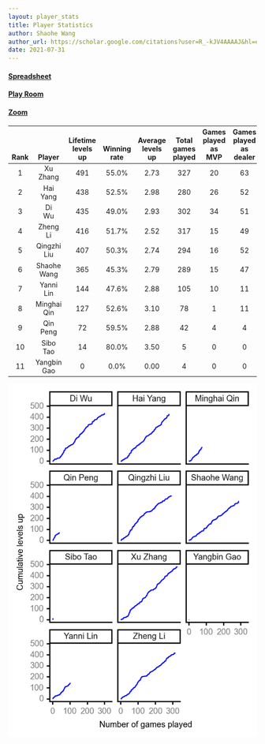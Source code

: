 ```yaml
---
layout: player_stats
title: Player Statistics
author: Shaohe Wang
author_url: https://scholar.google.com/citations?user=R_-kJV4AAAAJ&hl=en
date: 2021-07-31
---
```


#### [Spreadsheet](https://docs.google.com/spreadsheets/d/1So3PBr9gV3I0LzApZOgJlQew2QjM1wAiWhR50rAnHRg/edit#gid=2137801449)
#### [Play Room](https://playingcards.io/a3775q)
#### [Zoom](https://ucsf.zoom.us/j/91360570376?pwd=SmN6aFNPY3UzdEp3M0tmQ1ViUkdQUT09)

<div class="table-wrapper" markdown="block">

| <br><br><br>Rank | <br><br><br>Player | <br> Lifetime <br> levels <br> up | <br><br> Winning <br> rate | <br> Average <br> levels <br> up | <br> Total <br> games <br> played | Games <br> played <br> as <br> MVP | Games <br> played <br> as <br> dealer | N_games <br> short <br> staffed <br> as dealer | Winning <br> rate <br> as <br> dealer |
|:---:|:---:|:---:|:---:|:---:|:---:|:---:|:---:|:---:|:---:|
| 1 | Xu <br> Zhang | 491 | 55.0% | 2.73 | 327 | 20 | 63 | 2 | 52.4% |
| 2 | Hai <br> Yang | 438 | 52.5% | 2.98 | 280 | 26 | 52 | 1 | 55.8% |
| 3 | Di <br> Wu | 435 | 49.0% | 2.93 | 302 | 34 | 51 | 0 | 51.0% |
| 4 | Zheng <br> Li | 416 | 51.7% | 2.52 | 317 | 15 | 49 | 1 | 55.1% |
| 5 | Qingzhi <br> Liu | 407 | 50.3% | 2.74 | 294 | 16 | 52 | 4 | 44.2% |
| 6 | Shaohe <br> Wang | 365 | 45.3% | 2.79 | 289 | 15 | 47 | 3 | 42.6% |
| 7 | Yanni <br> Lin | 144 | 47.6% | 2.88 | 105 | 10 | 11 | 2 | 36.4% |
| 8 | Minghai <br> Qin | 127 | 52.6% | 3.10 | 78 | 1 | 11 | 1 | 72.7% |
| 9 | Qin <br> Peng | 72 | 59.5% | 2.88 | 42 | 4 | 4 | 0 | 75.0% |
| 10 | Sibo <br> Tao | 14 | 80.0% | 3.50 | 5 | 0 | 0 | 0 | 0.0% |
| 11 | Yangbin <br> Gao | 0 | 0.0% | 0.00 | 4 | 0 | 0 | 0 | 0.0% |

</div>

<img src="/assets/images/player_history_plot.png" alt="Plot of player level history" />
